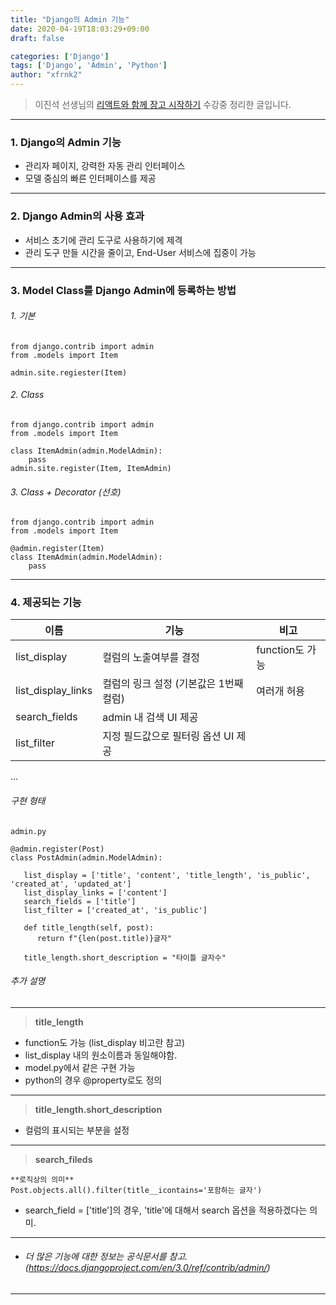 ```yaml
---
title: "Django의 Admin 기능"
date: 2020-04-19T18:03:29+09:00
draft: false

categories: ['Django']
tags: ['Django', 'Admin', 'Python']
author: "xfrnk2"
---
```

>이진석 선생님의 [리액트와 함께 장고 시작하기](https://educast.com/course/web/ZU53) 수강중 정리한 글입니다.
---
### 1. Django의 Admin 기능
+ 관리자 페이지, 강력한 자동 관리 인터페이스
+ 모델 중심의 빠른 인터페이스를 제공   
---
  
### 2. Django Admin의 사용 효과
+ 서비스 초기에 관리 도구로 사용하기에 제격
+ 관리 도구 만들 시간을 줄이고, End-User 서비스에 집중이 가능
---
### 3. Model Class를 Django Admin에 등록하는 방법  
  
###### 1. 기본
~~~
from django.contrib import admin
from .models import Item 
  
admin.site.regiester(Item)
~~~
  
   
   
###### 2. Class
~~~
from django.contrib import admin
from .models import Item
  
class ItemAdmin(admin.ModelAdmin):
	pass
admin.site.register(Item, ItemAdmin) 
~~~
	
	
	
###### 3. Class + Decorator	(선호)
~~~
from django.contrib import admin
from .models import Item

@admin.register(Item)
class ItemAdmin(admin.ModelAdmin):
	pass
~~~
---
### 4. 제공되는 기능
|이름|기능|비고|
|---|----|---|
|list_display|컬럼의 노출여부를 결정|function도 가능|
|list_display_links|컬럼의 링크 설정 (기본값은 1번째 컬럼)|여러개 허용|
|search_fields|admin 내 검색 UI 제공|
|list_filter|지정 필드값으로 필터링 옵션 UI 제공|
...
###### 구현 형태
~~~
admin.py

@admin.register(Post)
class PostAdmin(admin.ModelAdmin):
   
   list_display = ['title', 'content', 'title_length', 'is_public', 'created_at', 'updated_at'] 
   list_display_links = ['content'] 
   search_fields = ['title']   
   list_filter = ['created_at', 'is_public']
   
   def title_length(self, post):
      return f"{len(post.title)}글자"
	  
   title_length.short_description = "타이틀 글자수"
~~~
###### 추가 설명
---
> **title_length**
+ function도 가능 (list_display 비고란 참고)
+ list_display 내의 원소이름과 동일해야함.
+ model.py에서 같은 구현 가능
+ python의 경우 @property로도 정의
  
---  
> **title_length.short_description**
+ 컬럼의 표시되는 부분을 설정
  
---
> **search_fileds**

~~~
**로직상의 의미**
Post.objects.all().filter(title__icontains='포함하는 글자')
~~~
+ search_field = ['title']의 경우, 'title'에 대해서 search 옵션을 적용하겠다는 의미.

---
+ ###### 더 많은 기능에 대한 정보는 공식문서를 참고. (https://docs.djangoproject.com/en/3.0/ref/contrib/admin/)
---
